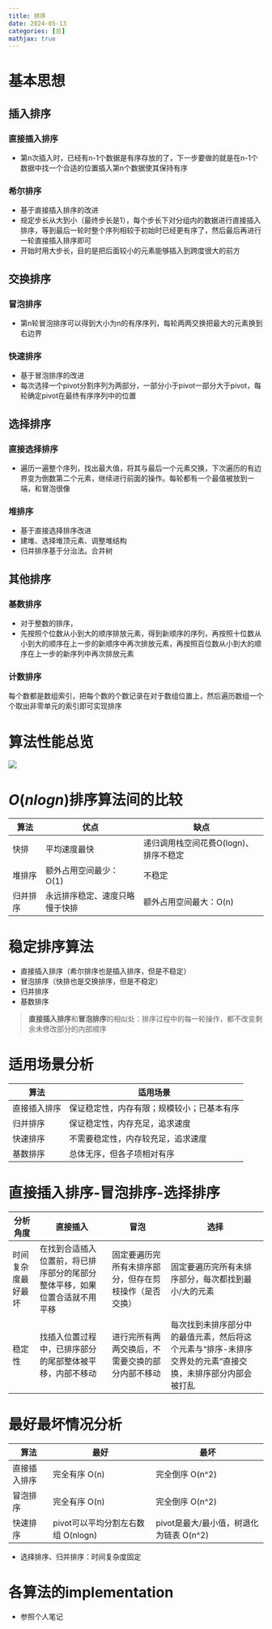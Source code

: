 ```yaml
---
title: 排序
date: 2024-05-13
categories: [总]
mathjax: true
---
```


# 基本思想
## 插入排序
### 直接插入排序
- 第n次插入时，已经有n-1个数据是有序存放的了，下一步要做的就是在n-1个数据中找一个合适的位置插入第n个数据使其保持有序
<!-- more -->
### 希尔排序
- 基于直接插入排序的改进
- 规定步长从大到小（最终步长是1），每个步长下对分组内的数据进行直接插入排序，等到最后一轮时整个序列相较于初始时已经更有序了，然后最后再进行一轮直接插入排序即可
- 开始时用大步长，目的是把后面较小的元素能够插入到跨度很大的前方

## 交换排序
### 冒泡排序
- 第n轮冒泡排序可以得到大小为n的有序序列，每轮两两交换把最大的元素换到右边界
### 快速排序
- 基于冒泡排序的改进
- 每次选择一个pivot分割序列为两部分，一部分小于pivot一部分大于pivot，每轮确定pivot在最终有序序列中的位置

## 选择排序
### 直接选择排序
- 遍历一遍整个序列，找出最大值，将其与最后一个元素交换，下次遍历的有边界变为倒数第二个元素，继续进行前面的操作。每轮都有一个最值被放到一端，和冒泡很像
### 堆排序
- 基于直接选择排序改进
- 建堆、选择堆顶元素、调整堆结构
- 归并排序基于分治法。合并树

## 其他排序
### 基数排序
- 对于整数的排序，
- 先按照个位数从小到大的顺序排放元素，得到新顺序的序列，再按照十位数从小到大的顺序在上一步的新顺序中再次排放元素，再按照百位数从小到大的顺序在上一步的新序列中再次排放元素
### 计数排序
每个数都是数组索引，把每个数的个数记录在对于数组位置上，然后遍历数组一个个取出非零单元的索引即可实现排序

# 算法性能总览
<img src="/img/algo.png">

# $O(nlogn)$排序算法间的比较
|算法|优点|缺点|
|---|---|---|
|快排|平均速度最快|递归调用栈空间花费O(logn)、排序不稳定|
|堆排序|额外占用空间最少：O(1)|不稳定
|归并排序|永远排序稳定、速度只略慢于快排|额外占用空间最大：O(n)|

# 稳定排序算法
- 直接插入排序（希尔排序也是插入排序，但是不稳定）
- 冒泡排序（快排也是交换排序，但是不稳定）
- 归并排序
- 基数排序
> **直接插入排序**和**冒泡排序**的相似处：排序过程中的每一轮操作，都不改变剩余未修改部分的内部顺序

# 适用场景分析
|算法|适用场景|
|---|---|
|直接插入排序|保证稳定性，内存有限；规模较小；已基本有序|
|归并排序|保证稳定性，内存充足，追求速度|
|快速排序|不需要稳定性，内存较充足，追求速度|
|基数排序|总体无序，但各子项相对有序|

# 直接插入排序-冒泡排序-选择排序
|分析角度|直接插入|冒泡|选择|
|---|---|---|---|
|时间复杂度最好最坏|在找到合适插入位置前，将已排序部分的尾部分整体平移，如果位置合适就不用平移|固定要遍历完所有未排序部分，但存在剪枝操作（是否交换）|固定要遍历完所有未排序部分，每次都找到最小/大的元素|
|稳定性|找插入位置过程中，已排序部分的尾部整体被平移，内部不移动|进行完所有两两交换后，不需要交换的部分内部不移动|每次找到未排序部分中的最值元素，然后将这个元素与“排序-未排序交界处的元素”直接交换，未排序部分内部会被打乱|

# 最好最坏情况分析
|算法|最好|最坏|
|---|---|---|
|直接插入排序|完全有序 O(n)|完全倒序 O(n^2)|
|冒泡排序|完全有序 O(n)|完全倒序 O(n^2)|
|快速排序|pivot可以平均分割左右数组 O(nlogn)|pivot是最大/最小值，树退化为链表 O(n^2)|
- 选择排序、归并排序：时间复杂度固定

# 各算法的implementation
- 参照个人笔记



